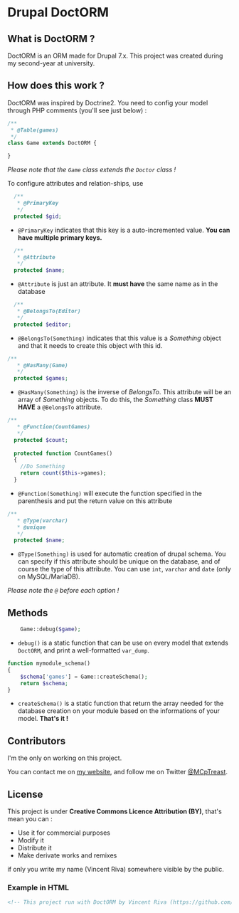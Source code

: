 # Drupal DoctORM

## What is DoctORM ?
DoctORM is an ORM made for Drupal 7.x. This project was created during my second-year at university.

## How does this work ?
DoctORM was inspired by Doctrine2. You need to config your model through PHP comments (you'll see just below) :
```php
/**
 * @Table(games)
 */
class Game extends DoctORM {

}
```
*Please note that the ```Game``` class extends the ```Doctor``` class !*

To configure attributes and relation-ships, use 
```php
  /**
   * @PrimaryKey
   */
  protected $gid;
```
- ```@PrimaryKey``` indicates that this key is a auto-incremented value. **You can have multiple primary keys.**
```php
  /**
   * @Attribute
   */
  protected $name;
```
- ```@Attribute``` is just an attribute. It **must have** the same name as in the database
```php
  /**
   * @BelongsTo(Editor)
   */
  protected $editor;
```
- ```@BelongsTo(Something)``` indicates that this value is a *Something* object and that it needs to create this object with this id.
```php
/**
   * @HasMany(Game)
   */
  protected $games;
```
- ```@HasMany(Something)``` is the inverse of *BelongsTo*. This attribute will be an array of *Something* objects. To do this, the *Something* class **MUST HAVE** a ```@BelongsTo``` attribute.

```php
/**
   * @Function(CountGames)
   */
  protected $count;
  
  protected function CountGames()
  {
    //Do Something
    return count($this->games);
  }
```
- ```@Function(Something)``` will execute the function specified in the parenthesis and put the return value on this attribute

```php
/**
   * @Type(varchar)
   * @unique
   */
  protected $name;
```
- ```@Type(Something)``` is used for automatic creation of drupal schema. You can specify if this attribute should be unique on the database, and of course the type of this attribute. You can use ```int```, ```varchar``` and ```date``` (only on MySQL/MariaDB).

*Please note the ```@``` before each option !*

## Methods
```php
    Game::debug($game);
```
- ```debug()``` is a static function that can be use on every model that extends ```DoctORM```, and print a well-formatted ```var_dump```.
```php
function mymodule_schema()
{
    $schema['games'] = Game::createSchema();
    return $schema;
}
```
- ```createSchema()``` is a static function that return the array needed for the database creation on your module based on the informations of your model.
**That's it !**

## Contributors

I'm the only on working on this project. 

You can contact me on [my website](www.vincentriva.fr), and follow me on Twitter [@MCpTreast](https://twitter.com/MCpTreast).

## License

This project is under **Creative Commons Licence Attribution (BY)**, that's mean you can :
- Use it for commercial purposes
- Modify it
- Distribute it
- Make derivate works and remixes

if only you write my name (Vincent Riva) somewhere visible by the public.
### Example in HTML
```html
<!-- This project run with DoctORM by Vincent Riva (https://github.com/Treast/drupal-doctorm) -->
```